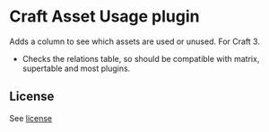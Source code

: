 # Craft Asset Usage plugin

Adds a column to see which assets are used or unused. For Craft 3.

- Checks the relations table, so should be compatible with matrix, supertable and most plugins.

## License

See [license](https://github.com/born05/craft-assetusage/blob/master/LICENSE.md)
